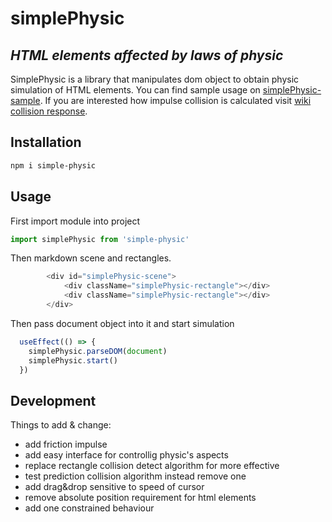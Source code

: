 # simplePhysic
## _HTML elements affected by laws of physic_

SimplePhysic is a library that manipulates dom object to obtain physic simulation of HTML elements. You can find sample usage on [simplePhysic-sample]. If you are interested how impulse collision is calculated visit [wiki collision response].

## Installation

```sh
npm i simple-physic
```

## Usage

First import module into project

```javascript
import simplePhysic from 'simple-physic'
```
Then markdown scene and rectangles. 

```javascript
        <div id="simplePhysic-scene">
            <div className="simplePhysic-rectangle"></div>
            <div className="simplePhysic-rectangle"></div>
        </div>
```
Then pass document object into it and start simulation

```javascript
  useEffect(() => {
    simplePhysic.parseDOM(document)
    simplePhysic.start()
  })
```

## Development
Things to add & change:

- add friction impulse
- add easy interface for controllig physic's aspects
- replace rectangle collision detect algorithm for more effective
- test prediction collision algorithm instead remove one
- add drag&drop sensitive to speed of cursor
- remove absolute position requirement for html elements
- add one constrained behaviour

## 

[simplePhysic-sample]: <https://github.com/peterooo94/simplePhysic-sample>
[wiki collision response]: <https://en.wikipedia.org/wiki/Collision_response>